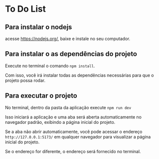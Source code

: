 # To Do List

## Para instalar o nodejs
acesse https://nodejs.org/, baixe e instale no seu computador.

## Para instalar o as dependências do projeto
Execute no terminal o comando `npm install`.

Com isso, você irá instalar todas as dependências necessárias para que o projeto possa rodar.

## Para executar o projeto
No terminal, dentro da pasta da aplicação execute `npm run dev`

Isso iniciará a aplicação e uma aba será aberta automaticamente no navegador padrão, exibindo a página inicial do projeto. 

Se a aba não abrir automaticamente, você pode acessar o endereço `http://127.0.0.1:5173/` em qualquer navegador para visualizar a página inicial do projeto.

Se o endereço for diferente, o endereço será fornecido no terminal.
